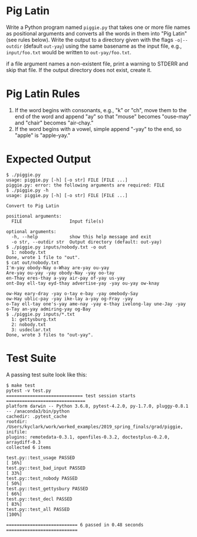 # Pig Latin

Write a Python program named `piggie.py` that takes one or more file names as positional arguments and converts all the words in them into "Pig Latin" (see rules below). Write the output to a directory given with the flags `-o|--outdir` (default `out-yay`) using the same basename as the input file, e.g., `input/foo.txt` would be written to `out-yay/foo.txt`. 

if a file argument names a non-existent file, print a warning to STDERR and skip that file. If the output directory does not exist, create it.

# Pig Latin Rules

1. If the word begins with consonants, e.g., "k" or "ch", move them to the end of the word and append "ay" so that "mouse" becomes "ouse-may" and "chair" becomes "air-chay."
2. If the word begins with a vowel, simple append "-yay" to the end, so "apple" is "apple-yay."

# Expected Output

````
$ ./piggie.py
usage: piggie.py [-h] [-o str] FILE [FILE ...]
piggie.py: error: the following arguments are required: FILE
$ ./piggie.py -h
usage: piggie.py [-h] [-o str] FILE [FILE ...]

Convert to Pig Latin

positional arguments:
  FILE                  Input file(s)

optional arguments:
  -h, --help            show this help message and exit
  -o str, --outdir str  Output directory (default: out-yay)
$ ./piggie.py inputs/nobody.txt -o out
  1: nobody.txt
Done, wrote 1 file to "out".
$ cat out/nobody.txt
I'm-yay obody-Nay o-Whay are-yay ou-yay
Are-yay ou-yay -yay obody-Nay -yay oo-tay
en-Thay eres-thay a-yay air-pay of-yay us-yay
ont-Day ell-tay eyd-thay advertise-yay -yay ou-yay ow-knay

ow-Hay eary-dray -yay o-tay e-bay -yay omebody-Say
ow-Hay ublic-pay -yay ike-lay a-yay og-Fray -yay
o-Tay ell-tay one's-yay ame-nay -yay e-thay ivelong-lay une-Jay -yay
o-Tay an-yay admiring-yay og-Bay
$ ./piggie.py inputs/*.txt
  1: gettysburg.txt
  2: nobody.txt
  3: usdeclar.txt
Done, wrote 3 files to "out-yay".
````

# Test Suite

A passing test suite look like this:

````
$ make test
pytest -v test.py
============================= test session starts ==============================
platform darwin -- Python 3.6.8, pytest-4.2.0, py-1.7.0, pluggy-0.8.1 -- /anaconda3/bin/python
cachedir: .pytest_cache
rootdir: /Users/kyclark/work/worked_examples/2019_spring_finals/grad/piggie, inifile:
plugins: remotedata-0.3.1, openfiles-0.3.2, doctestplus-0.2.0, arraydiff-0.3
collected 6 items

test.py::test_usage PASSED                                               [ 16%]
test.py::test_bad_input PASSED                                           [ 33%]
test.py::test_nobody PASSED                                              [ 50%]
test.py::test_gettysbury PASSED                                          [ 66%]
test.py::test_decl PASSED                                                [ 83%]
test.py::test_all PASSED                                                 [100%]

=========================== 6 passed in 0.48 seconds ===========================
````


